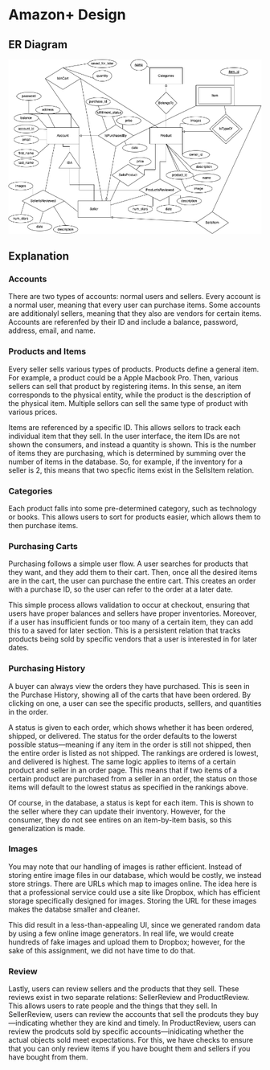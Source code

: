 # Amazon+ Design

## ER Diagram

![ER Diagram](ER_diagram.png)

## Explanation

### Accounts

There are two types of accounts: normal users and sellers. Every account is a normal user, meaning that every user can purchase items. Some accounts are additionalyl sellers, meaning that they also are vendors for certain items. Accounts are referenfed by their ID and include a balance, password, address, email, and name.

### Products and Items

Every seller sells various types of products. Products define a general item. For example, a product could be a Apple Macbook Pro. Then, various sellers can sell that product by registering items. In this sense, an item corresponds to the physical entity, while the product is the description of the physical item. Multiple sellors can sell the same type of product with various prices.

Items are referenced by a specific ID. This allows sellors to track each individual item that they sell. In the user interface, the item IDs are not shown the consumers, and instead a quantity is shown. This is the number of items they are purchasing, which is determined by summing over the number of items in the database. So, for example, if the inventory for a seller is 2, this means that two specfic items exist in the SellsItem relation.

### Categories

Each product falls into some pre-determined category, such as technology or books. This allows users to sort for products easier, which allows them to then purchase items.

### Purchasing Carts

Purchasing follows a simple user flow. A user searches for products that they want, and they add them to their cart. Then, once all the desired items are in the cart, the user can purchase the entire cart. This creates an order with a purchase ID, so the user can refer to the order at a later date.

This simple process allows validation to occur at checkout, ensuring that users have proper balances and sellers have proper inventories. Moreover, if a user has insufficient funds or too many of a certain item, they can add this to a saved for later section. This is a persistent relation that tracks products being sold by specific vendors that a user is interested in for later dates.

### Purchasing History

A buyer can always view the orders they have purchased. This is seen in the Purchase History, showing all of the carts that have been ordered. By clicking on one, a user can see the specific products, selllers, and quantities in the order. 

A status is given to each order, which shows whether it has been ordered, shipped, or delivered. The status for the order defaults to the lowerst possible status—meaning if any item in the order is still not shipped, then the entire order is listed as not shipped. The rankings are ordered is lowest, and delivered is highest. The same logic applies to items of a certain product and seller in an order page. This means that if two items of a certain product are purchased from a seller in an order, the status on those items will default to the lowest status as specified in the rankings above.

Of course, in the database, a status is kept for each item. This is shown to the seller where they can update their inventory. However, for the consumer, they do not see entires on an item-by-item basis, so this generalization is made.

### Images

You may note that our handling of images is rather efficient. Instead of storing entire image files in our database, which would be costly, we instead store strings. There are URLs which map to images online. The idea here is that a professional service could use a site like Dropbox, which has efficient storage specifically designed for images. Storing the URL for these images makes the databse smaller and cleaner.

This did result in a less-than-appealing UI, since we generated random data by using a few online image generators. In real life, we would create hundreds of fake images and upload them to Dropbox; however, for the sake of this assignment, we did not have time to do that.

### Review

Lastly, users can review sellers and the products that they sell. These reviews exist in two separate relations: SellerReview and ProductReview. This allows users to rate people and the things that they sell. In SellerReview, users can review the accounts that sell the prodcuts they buy—indicating whether they are kind and timely. In ProductReview, users can review the prodcuts sold by specific accounts—inidicating whether the actual objects sold meet expectations. For this, we have checks to ensure that you can only review items if you have bought them and sellers if you have bought from them.








